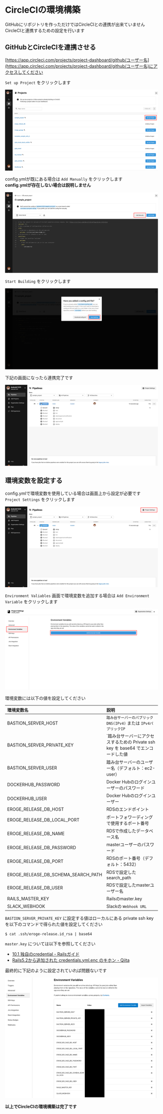 # CircleCIの環境構築

GitHubにリポジトリを作っただけではCircleCIとの連携が出来ていません  
CircleCIと連携するための設定を行います

## GitHubとCircleCIを連携させる

[https://app.circleci.com/projects/project-dashboard/github/ユーザー名](https://app.circleci.com/projects/project-dashboard/github/ユーザー名)にアクセスしてください  

`Set up Project` をクリックします

![00_projects](https://raw.githubusercontent.com/dodonki1223/image_garage/master/eroge_release_db/circleci_construction/00_projects.png)

config.ymlが既にある場合は `Add Manually` をクリックします  
**config.ymlが存在しない場合は説明しません**

![01_add_manually](https://raw.githubusercontent.com/dodonki1223/image_garage/master/eroge_release_db/circleci_construction/01_add_manually.png)

`Start Building` をクリックします

![02_start_building](https://raw.githubusercontent.com/dodonki1223/image_garage/master/eroge_release_db/circleci_construction/02_start_building.png)

下記の画面になったら連携完了です  

![03_run_workflow](https://raw.githubusercontent.com/dodonki1223/image_garage/master/eroge_release_db/circleci_construction/03_run_workflow.png)

## 環境変数を設定する

config.ymlで環境変数を使用している場合は画面上から設定が必要です  
`Project Settings` をクリックします

![04_project_settings](https://raw.githubusercontent.com/dodonki1223/image_garage/master/eroge_release_db/circleci_construction/04_project_settings.png)

`Environment Valiables` 画面で環境変数を追加する場合は `Add Environment Variable` をクリックします

![05_environment_valiables](https://raw.githubusercontent.com/dodonki1223/image_garage/master/eroge_release_db/circleci_construction/05_environment_valiables.png)

環境変数には以下の値を設定してください

| 環境変数名                          | 説明                                                                             |
|:------------------------------------|:---------------------------------------------------------------------------------|
| BASTION_SERVER_HOST                 | `踏み台サーバーのパブリックDNS(IPv4)` または `IPv4パブリックIP`                  |
| BASTION_SERVER_PRIVATE_KEY          | `踏み台サーバーにアクセスするための Private ssh key を base64 でエンコードした値 |
| BASTION_SERVER_USER                 | 踏み台サーバーのユーザー名（デフォルト：ec2-user）                               |
| DOCKERHUB_PASSWORD                  | Docker Hubのログインユーザーのパスワード                                         |
| DOCKERHUB_USER                      | Docker Hubのログインユーザー                                                     |
| EROGE_RELEASE_DB_HOST               | RDSのエンドポイント                                                              |
| EROGE_RELEASE_DB_LOCAL_PORT         | ポートフォワーディングで使用するポート番号                                       |
| EROGE_RELEASE_DB_NAME               | RDSで作成したデータベース名                                                      |
| EROGE_RELEASE_DB_PASSWORD           | masterユーザーのパスワード                                                       |
| EROGE_RELEASE_DB_PORT               | RDSのポート番号（デフォルト：5432）                                              |
| EROGE_RELEASE_DB_SCHEMA_SEARCH_PATH | RDSで設定したsearch_path                                                         |
| EROGE_RELEASE_DB_USER               | RDSで設定したmasterユーザー名                                                    |
| RAILS_MASTER_KEY                    | Railsのmaster.key                                                                |
| SLACK_WEBHOOK                       | Slackの `Webhook URL`                                                            |

`BASTION_SERVER_PRIVATE_KEY` に設定する値はローカルにある private ssh key を以下のコマンドで得られた値を設定してください

```shell
$ cat .ssh/eroge-release.id_rsa | base64
```

`master.key` については以下を参照してください

- [10.1 独自のcredential - Railsガイド](https://railsguides.jpk/security.html#%E7%8B%AC%E8%87%AA%E3%81%AEcredential)
- [Rails5.2から追加された credentials.yml.enc のキホン - Qiita](https://qiita.com/NaokiIshimura/items/2a179f2ab910992c4d39)

最終的に下記のように設定されていれば問題ないです

![06_setted_einvrionment_valiables](https://raw.githubusercontent.com/dodonki1223/image_garage/master/eroge_release_db/circleci_construction/06_setted_einvrionment_valiables.png)

**以上でCircleCIの環境構築は完了です**
